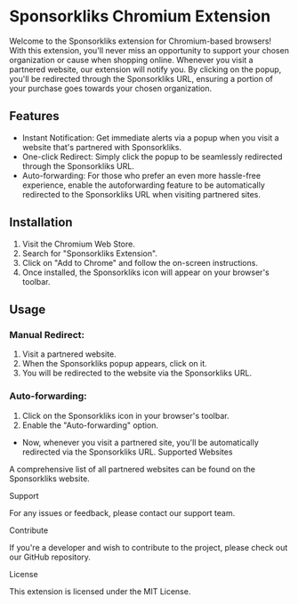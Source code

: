 # Sponsorkliks Chromium Extension

Welcome to the Sponsorkliks extension for Chromium-based browsers! With this extension, you'll never miss an opportunity to support your chosen organization or cause when shopping online. Whenever you visit a partnered website, our extension will notify you. By clicking on the popup, you'll be redirected through the Sponsorkliks URL, ensuring a portion of your purchase goes towards your chosen organization.

## Features

- Instant Notification: Get immediate alerts via a popup when you visit a website that's partnered with Sponsorkliks.
- One-click Redirect: Simply click the popup to be seamlessly redirected through the Sponsorkliks URL.
- Auto-forwarding: For those who prefer an even more hassle-free experience, enable the autoforwarding feature to be automatically redirected to the Sponsorkliks URL when visiting partnered sites.

## Installation

1. Visit the Chromium Web Store.
2. Search for "Sponsorkliks Extension".
3. Click on "Add to Chrome" and follow the on-screen instructions.
4. Once installed, the Sponsorkliks icon will appear on your browser's toolbar.

## Usage

### Manual Redirect:
1. Visit a partnered website.
2. When the Sponsorkliks popup appears, click on it.
3. You will be redirected to the website via the Sponsorkliks URL.

### Auto-forwarding:
1. Click on the Sponsorkliks icon in your browser's toolbar.
2. Enable the "Auto-forwarding" option.
- Now, whenever you visit a partnered site, you'll be automatically redirected via the Sponsorkliks URL.
Supported Websites

A comprehensive list of all partnered websites can be found on the Sponsorkliks website.

Support

For any issues or feedback, please contact our support team.

Contribute

If you're a developer and wish to contribute to the project, please check out our GitHub repository.

License

This extension is licensed under the MIT License.
